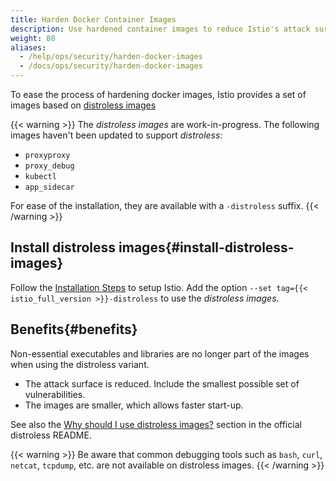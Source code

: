 ```yaml
---
title: Harden Docker Container Images
description: Use hardened container images to reduce Istio's attack surface.
weight: 80
aliases:
  - /help/ops/security/harden-docker-images
  - /docs/ops/security/harden-docker-images
---
```

To ease the process of hardening docker images, Istio provides a set of images based on  [distroless images](https://github.com/GoogleContainerTools/distroless)

{{< warning >}}
The *distroless images* are work-in-progress.
The following images haven't been updated to support *distroless*:

- `proxyproxy`
- `proxy_debug`
- `kubectl`
- `app_sidecar`

For ease of the installation, they are available with a `-distroless` suffix.
{{< /warning >}}

## Install distroless images{#install-distroless-images}

Follow the [Installation Steps](/docs/setup/install/istioctl/) to setup Istio.
Add the option `--set tag={{< istio_full_version >}}-distroless` to use the *distroless images*.

## Benefits{#benefits}

Non-essential executables and libraries are no longer part of the images when using the distroless variant.

- The attack surface is reduced. Include the smallest possible set of vulnerabilities.
- The images are smaller, which allows faster start-up.

See also the [Why should I use distroless images?](https://github.com/GoogleContainerTools/distroless#why-should-i-use-distroless-images) section in the official distroless README.

{{< warning >}}
Be aware that common debugging tools such as `bash`, `curl`, `netcat`, `tcpdump`, etc. are not available on distroless images.
{{< /warning >}}
